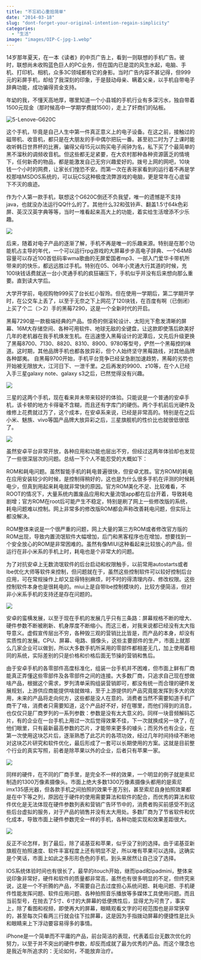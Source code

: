 ```yaml
---
title: "不忘初心重拾简单"
date: "2014-03-18"
slug: "dont-forget-your-original-intention-regain-simplicity"
categories: 
  - "生活"
image: "images/OIP-C-jpg-1.webp"
---
```


14岁那年夏天，在一本《读者》的中页广告上，看到一则联想的手机广告。彼时，联想尚未收购蓝色巨人的PC业务，但在国内已是混的风生水起，电脑、手机、打印机、相机，众多3C领域都有它的身影。当时广告内容不甚记得，但999元的彩屏手机，却给了我深刻的印象，于是鼓动母亲、瞒着父亲，以手机自带电子辞典功能，成功骗得资金支持。



年幼的我，不懂天高地厚，哪里知道一个小县城的手机行业有多深污水，独自带着1500元现金（那时候高中一学期学费就1500），走上了奸商们的砧板。

![5-Lenove-G620C](images/5-Lenove-G620C-300x300.webp)

这个手机，毕竟是自己人生中第一件真正意义上的电子设备。在这之前，接触过的磁带机、收音机，都只是在大朋友的手中偶尔把玩一番。甚至初二时为了上课时能收听韩日世界杯的比赛，骗得父母15元以购买电子闹钟为名，私下买了个最简单的黑不溜秋的调频收音机。但这些都无足紧要，在大农村那种各种资源匮乏的情境下，任何新奇的物品，都是能激发自己无穷兴趣爱好的。拨号上网的网吧，10块钱一个小时的网费，让家长们惶恐不安。而第一次在表哥家看到的运行着不再是学校那啥MSDOS系统的，可以玩CS这种极度流弊游戏的电脑，更是常年在心底留下不灭的痕迹。

作为个人第一款手机，联想这个G620C倒还不负我望，唯一的遗憾是不支持java，也就没办法运行QQ什么的了。其他什么32和弦铃声、翻盖1.5寸64k色彩屏、英汉汉英字典等等，当时一堆看起来高大上的功能，着实给生活增添不少乐趣。 

![](images/eebbk162416830-jpg.webp)

后来，随着对电子产品的逐渐了解，手机不再是唯一的乐趣来源。特别是在那个功能机占主导的年代，一个可以运行rpg游戏的大屏幕步步高电子辞典、一个64MB容量可以存近100首低码率wma歌曲的无屏爱国者mp3、一部入门爱华卡带机所带来的的快乐，都远远胜过手机。特别在05、06年小灵通大行其道的时候，充100块钱话费就送一台小灵通手机的疯狂碾压下，手机似乎并没有后来想向那么重要。直到读大学后。

大学开学前，电视购物999买了台长虹小智玲。但在使用一学期后，第二学期开学时，在公交车上丢了，以至于无奈之下上网花了120块钱，在百度有啊（已倒闭）上买了个二（＞2）手的黑莓7290，这是一个全新时代的开启。

黑莓7290是一款极端经典的产品。惊奇的侧滚轮设计、太阳光下愈发清晰的屏幕、16M大存储空间、各种可用软件、地球无敌的全键盘，让这款即使落后欧美好几年的老机器在我手机焕发生机。在迅速堕入黑莓设计的泥潭后，又先后升级更换了黑莓8700、7130、8820、8310、8900、9780等型号，俨然一个黑莓控的味道。这时期，其他品牌手机也都各放异彩，但个人始终坚守黑莓路线，对其他品牌各种鄙夷。 自黑莓9700开始，手机平台竞争已经呈急剧加速趋势，黑莓的劣势也开始被无限放大，江河日下、一泄千里。之后再发的9900、z10等，在个人已经入手三星galaxy note、galaxy s3之后，已然觉得没有兴趣。

![](images/rimblackberry7290-1356315219-3-jpg.webp)

三星的这两个手机，现在看来并未带来较好的体验。只能说是一个普通的安卓手机，该卡顿的地方卡得毫不含糊，而且还有字库门的硬伤。两个手机前后光硬件及维修上花费就过万了，这个成本，在安卓系来说，已经是非常高的。特别是在之后小米、魅族、vivo等国产品牌大放异彩之后，三星旗舰机的性价比也就很低很低了。

![](images/samsung-galaxy-note-featured-jpg.webp)

虽然安卓平台非常开放，各种应用和功能也层出不穷，但经过这两年体验却也发现了一些很深层次的问题。总结一下个人不能忍受的大概如下：

ROM和耗电问题。虽然智能手机的耗电普遍很快，但安卓尤胜。官方ROM的耗电在应用安装较少的时候，是控制得稍好的，这也是为什么很多手机在评测的时候耗电少，但真到用起来耗电就非常快的原因。官方ROM美化不足、比较难看，不ROOT的情况下，大量系统内置废品应用和大量流氓app都在后台开着，导致耗电剧增；官方ROM在root后可能产生不稳定，特别是刷了网上一些修改版的系统，耗电问题难以控制。网上非常多的修改版ROM都会声称改善耗电问题，但实际上都没解决。

ROM整体来说是一个很严重的问题，网上大量的第三方ROM或者修改官方版的ROM出现，导致内置流氓软件大幅增加，后门和黑客程序也在增加，想要找到一个安全放心的ROM是非常困难的。虽然有像MIUI这种看起来比较放心的产品，但运行在非小米系的手机上时，耗电也是个非常大的问题。

为了对抗安卓上无数流氓软件的后台启动和权限触手，以前常用autostarts或者lbe优化大师等软件来控制，但问题就在于，虽然这些控制软件可以较好控制后台应用，可在常规操作上却又显得特别麻烦，时不时的得清理内存、修改权限。这些控制软件本身也是很耗电的。miui上是自带lbe控制模块的，比较方便简洁，但对非小米系手机的支持还是存在问题的。

![](images/screenshot1.png)

安卓的蛮横发展，以至于现在手机的发展几乎只有三条路：屏幕规格不断的增大、硬件参数不断被刷新、机身厚度不断缩小。而这三者，对我来说都已经没有太大指导意义。虚假宣传层出不穷，各种毁三观的营销比比皆是，而产品的本身，却没有实质性的发展。CPU、屏幕、电路、摄像头，这些主要部件的生产，市面上就那么几家企业可以做到，所以大多数手机所采用的零部件都相差无几，加上使用着相同的系统，实际差别的只是价格和价格后面无节操的营销和售后。

由于安卓手机的各零部件高度标准化，组装一台手机并不困难，但市面上鲜有厂商能真正弄懂这些零部件及各零部件之间的连接。大多数厂商，只追求自己现在想做啥产品，根据这个需求，罗列清单采购组装营销即可，都没有统一而合理的硬件发展规划，上游供应商能提供啥就做啥，至于上游提供的产品究竟能发挥到多大的效用，未来的产品将走向何方，这些都是没人在意的。消费者当然不需要知道手机厂商干了啥，消费者只需要知道，这个产品好不好，好在哪里，而他们得到的消息，也仅仅只是厂商罗列的一系列参数：参数是没有太大意义的。同样一块音频解码芯片，有的企业在一台手机上用过一次后觉得效果不佳，下一次就换成另一块了，在他们眼里，只有最新最高参数的芯片，才能带来更多的噱头；而另外也有企业，在第一次使用这块芯片后，逐渐熟悉了此芯片的各项功效，经过几年时间持续不断地对这块芯片研究和软件优化，最后形成了一套可以长期使用的方案。这就是目前整个行业的真实写照，前者是除苹果以外的企业，后者只有苹果一家。

![](images/pi15726-jpg.webp)

同样的硬件，在不同的厂商手里，是完全不一样的效果，一个明显的例子就是索尼制造的1300万像素摄像头。市面上绝大多数1300万像素摄像头都用的是索尼imx135感光器，但各款手机之间拍照的效果千差万别，甚至索尼自身拍照效果都是在中下等之列，原因在于硬件的使用需要算法和软件的配合，而优秀的算法和软件优化是无法体现在硬件参数列表和营销广告环节中的，消费者购买前感受不到这些后台虚拟的服务，对于产品的销售并没有太大用处。多数厂商为了节省软件和优化成本，导致市面上硬件参数完全一样的手机，各种功能实现和效果差距很大。

![](images/Sony-IMX135-stacked-image-sensor2-jpg.webp)

反正不论怎样，到了最后，除了诺基亚和苹果，似乎没了别的选择。由于诺基亚新旗舰在拍照速度、软件丰富程度上还有明显不足，所以唯有苹果可以选择。这确实是个笑话，市面上如此之多形形色色的手机，到头来居然让自己没了选择。

IOS系统体验时间也有很长了，最早的itouch开始，继而ipad和ipadmini，整体来说印象非常好，硬件和软件的质量都非常高，虽然也有很多明显的不足，但终究来说，这是一个不折腾的产品，不需要自己去过度担心系统问题、耗电问题、手机硬件性能发挥问题、软件应用问题、各种拍照音乐播放等多媒体工具使用问题。而且当前型号，在抛去了5寸、6寸的大屏幕的低便携性后，显得尤为可贵了，事实上，除了看图和视频，即使再大的屏幕，眼睛观看文字的可视范围也是非常狭窄的，甚至每次只看两三行就会往下拉屏幕，这是因为手指拨动屏幕的便捷性是比头和眼睛来上下浮动要容易得多的事情。

iPhone是一个简单而不平庸的产品，前台简洁的表现，代表着后台无数次优化的努力，以至于并不突出的硬件参数，却反而成就了最为优秀的产品。而这个理念也是我近年所追求的：无论如何，不能放弃治疗。
